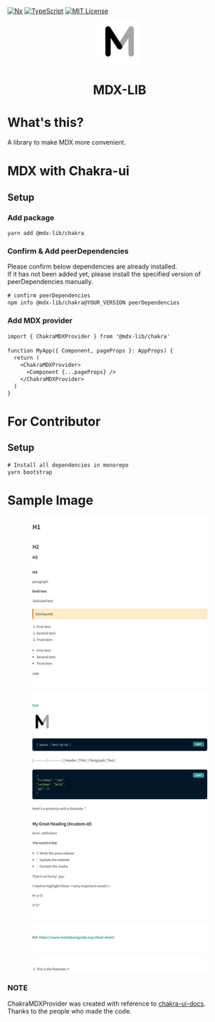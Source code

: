 [![Nx](https://img.shields.io/badge/Monorepo-Nx-%23143157)](https://nx.dev)
[![TypeScript](https://img.shields.io/badge/Code-TypeScript-%233178c6)](https://www.typescriptlang.org)
[![MIT License](https://img.shields.io/badge/License-MIT-brightgreen)](LICENSE)

<p align="center"><img src="../images/logo.png" alt="mdx-lib"></p>
<h1 align="center">MDX-LIB</h1>

# What's this?
A library to make MDX more convenient.

# MDX with Chakra-ui

## Setup
### Add package
```shell
yarn add @mdx-lib/chakra
```

### Confirm & Add peerDependencies
Please confirm below dependencies are already installed.  
If it has not been added yet, please install the specified version of peerDependencies manually.

```shell
# confirm peerDependencies
npm info @mdx-lib/chakra@YOUR_VERSION peerDependencies
```

### Add MDX provider
```tsx
import { ChakraMDXProvider } from '@mdx-lib/chakra'

function MyApp({ Component, pageProps }: AppProps) {
  return (
    <ChakraMDXProvider>
      <Component {...pageProps} />
    </ChakraMDXProvider>
  )
}
```

# For Contributor
## Setup
```shell
# Install all dependencies in monorepo
yarn bootstrap
```

# Sample Image
<p align="center"><img src="../images/sample.png" alt="mdx-lib"></p>

### NOTE
ChakraMDXProvider was created with reference to [chakra-ui-docs](https://github.com/chakra-ui/chakra-ui-docs).  
Thanks to the people who made the code.
